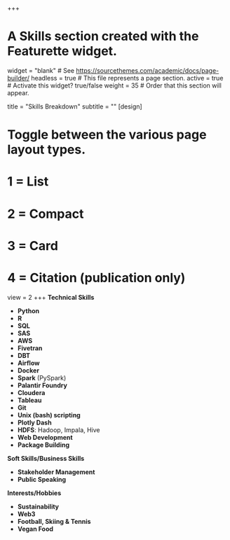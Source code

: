 
+++
# A Skills section created with the Featurette widget.
widget = "blank"  # See https://sourcethemes.com/academic/docs/page-builder/
headless = true  # This file represents a page section.
active = true  # Activate this widget? true/false
weight = 35  # Order that this section will appear.

title = "Skills Breakdown"
subtitle = ""
[design]
  # Toggle between the various page layout types.
  #   1 = List
  #   2 = Compact
  #   3 = Card
  #   4 = Citation (publication only)
  view = 2
+++
**Technical Skills** 
* **Python**
* **R**
* **SQL**
* **SAS**
* **AWS**
* **Fivetran**
* **DBT**
* **Airflow**
* **Docker**
* **Spark** (PySpark)
* **Palantir Foundry**
* **Cloudera**
* **Tableau**
* **Git**
* **Unix (bash) scripting**
* **Plotly Dash**
* **HDFS**: Hadoop, Impala, Hive
* **Web Development**
* **Package Building**

**Soft Skills/Business Skills**
* **Stakeholder Management**
* **Public Speaking**

**Interests/Hobbies**
* **Sustainability**
* **Web3**
* **Football, Skiing & Tennis**
* **Vegan Food**


